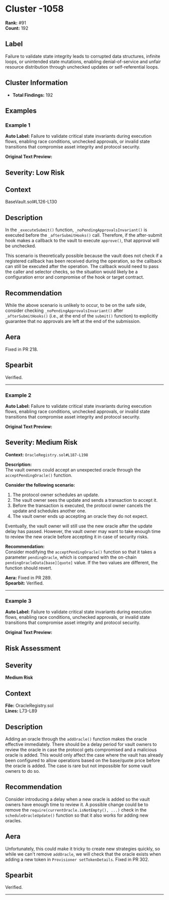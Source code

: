 # Cluster -1058

**Rank:** #91  
**Count:** 192  

## Label
Failure to validate state integrity leads to corrupted data structures, infinite loops, or unintended state mutations, enabling denial-of-service and unfair resource distribution through unchecked updates or self-referential loops.

## Cluster Information
- **Total Findings:** 192

## Examples

### Example 1

**Auto Label:** Failure to validate critical state invariants during execution flows, enabling race conditions, unchecked approvals, or invalid state transitions that compromise asset integrity and protocol security.  

**Original Text Preview:**

## Severity: Low Risk

## Context
BaseVault.sol#L126-L130

## Description
In the `_executeSubmit()` function, `_noPendingApprovalsInvariant()` is executed before the `_afterSubmitHooks()` call. Therefore, if the after-submit hook makes a callback to the vault to execute `approve()`, that approval will be unchecked. 

This scenario is theoretically possible because the vault does not check if a registered callback has been received during the operation, so the callback can still be executed after the operation. The callback would need to pass the caller and selector checks, so the situation would likely be a configuration error and compromise of the hook or target contract.

## Recommendation
While the above scenario is unlikely to occur, to be on the safe side, consider checking `_noPendingApprovalsInvariant()` after `_afterSubmitHooks()` (i.e., at the end of the `submit()` function) to explicitly guarantee that no approvals are left at the end of the submission.

## Aera
Fixed in PR 218.

## Spearbit
Verified.

---
### Example 2

**Auto Label:** Failure to validate critical state invariants during execution flows, enabling race conditions, unchecked approvals, or invalid state transitions that compromise asset integrity and protocol security.  

**Original Text Preview:**

## Severity: Medium Risk

**Context:** `OracleRegistry.sol#L187-L198`

**Description:**  
The vault owners could accept an unexpected oracle through the `acceptPendingOracle()` function. 

**Consider the following scenario:**

1. The protocol owner schedules an update.
2. The vault owner sees the update and sends a transaction to accept it.
3. Before the transaction is executed, the protocol owner cancels the update and schedules another one.
4. The vault owner ends up accepting an oracle they do not expect.

Eventually, the vault owner will still use the new oracle after the update delay has passed. However, the vault owner may want to take enough time to review the new oracle before accepting it in case of security risks.

**Recommendation:**  
Consider modifying the `acceptPendingOracle()` function so that it takes a parameter `pendingOracle`, which is compared with the on-chain `pendingOracleData[base][quote]` value. If the two values are different, the function should revert.

**Aera:** Fixed in PR 289.  
**Spearbit:** Verified.

---
### Example 3

**Auto Label:** Failure to validate critical state invariants during execution flows, enabling race conditions, unchecked approvals, or invalid state transitions that compromise asset integrity and protocol security.  

**Original Text Preview:**

## Risk Assessment

## Severity 
**Medium Risk**

## Context 
**File:** OracleRegistry.sol  
**Lines:** L73-L89  

## Description  
Adding an oracle through the `addOracle()` function makes the oracle effective immediately. There should be a delay period for vault owners to review the oracle in case the protocol gets compromised and a malicious oracle is added. This would only affect the case where the vault has already been configured to allow operations based on the base/quote price before the oracle is added. The case is rare but not impossible for some vault owners to do so.

## Recommendation  
Consider introducing a delay when a new oracle is added so the vault owners have enough time to review it. A possible change could be to remove the `require(currentOracle.isNotEmpty(), ...)` check in the `scheduleOracleUpdate()` function so that it also works for adding new oracles.

## Aera 
Unfortunately, this could make it tricky to create new strategies quickly, so while we can't remove `addOracle`, we will check that the oracle exists when adding a new token in `Provisioner setTokenDetails`. Fixed in PR 302.

## Spearbit 
Verified.

---
